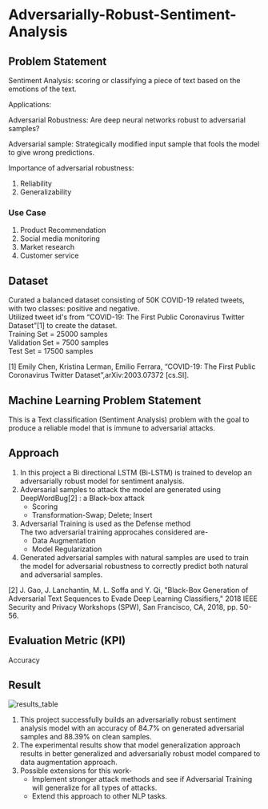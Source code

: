 # Adversarially-Robust-Sentiment-Analysis

## Problem Statement
Sentiment Analysis: scoring or classifying a piece of text based on the emotions of the text.

  Applications: 
  
  
  Adversarial Robustness: Are deep neural networks robust to adversarial samples?
  
  Adversarial sample: Strategically modified input sample that fools the model to give wrong predictions.

  Importance of adversarial robustness:
  1. Reliability
  2. Generalizability

### Use Case
1. Product Recommendation
2. Social media monitoring
3. Market research
4. Customer service

## Dataset
Curated a balanced dataset consisting of 50K COVID-19 related tweets, with two classes: positive and negative.<br />
Utilized tweet id's from “COVID-19: The First Public Coronavirus Twitter Dataset”[1] to create the dataset.<br />
Training Set =  25000 samples<br />
Validation Set = 7500 samples<br />
Test Set = 17500 samples<br />

[1] Emily Chen, Kristina Lerman, Emilio Ferrara, “COVID-19: The First Public Coronavirus Twitter Dataset”,arXiv:2003.07372 [cs.SI]. 

## Machine Learning Problem Statement
This is a Text classification (Sentiment Analysis) problem with the goal to produce a reliable model that is immune to adversarial attacks.

## Approach
1. In this project a Bi directional LSTM (Bi-LSTM) is trained to develop an adversarially robust model for sentiment analysis.
2. Adversarial samples to attack the model are generated using DeepWordBug[2] : a Black-box attack<br />
   * Scoring<br /> 
   * Transformation-Swap; Delete; Insert<br />
3. Adversarial Training is used as the Defense method<br />
   The two adversarial training approcahes considered are-<br />
    * Data Augmentation
    * Model Regularization
4. Generated adversarial samples with natural samples are used to train the model for adversarial robustness to correctly predict both natural and adversarial samples. 

[2] J. Gao, J. Lanchantin, M. L. Soffa and Y. Qi, "Black-Box Generation of Adversarial Text Sequences to Evade Deep Learning Classifiers," 2018 IEEE Security and Privacy Workshops (SPW), San Francisco, CA, 2018, pp. 50-56.

## Evaluation Metric (KPI)
Accuracy

## Result
![results_table](https://user-images.githubusercontent.com/24207916/138027766-1d1fb39d-d9ef-4903-b816-f6d739264ade.JPG)
1. This project successfully builds an adversarially robust sentiment analysis model with an accuracy of 84.7% on generated adversarial samples and 88.39% on clean samples.
2. The experimental results show that model generalization approach results in better generalized and adversarially robust model compared to data augmentation approach. 
3. Possible extensions for this work-<br />
   * Implement stronger attack methods and see if Adversarial Training will generalize for all types of attacks.<br />
   * Extend this approach to other NLP tasks.<br />
